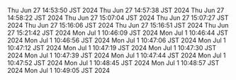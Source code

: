Thu Jun 27 14:53:50 JST 2024
Thu Jun 27 14:57:38 JST 2024
Thu Jun 27 14:58:22 JST 2024
Thu Jun 27 15:07:04 JST 2024
Thu Jun 27 15:07:27 JST 2024
Thu Jun 27 15:16:06 JST 2024
Thu Jun 27 15:16:51 JST 2024
Thu Jun 27 15:21:42 JST 2024
Mon Jul  1 10:46:09 JST 2024
Mon Jul  1 10:46:44 JST 2024
Mon Jul  1 10:46:56 JST 2024
Mon Jul  1 10:47:06 JST 2024
Mon Jul  1 10:47:12 JST 2024
Mon Jul  1 10:47:19 JST 2024
Mon Jul  1 10:47:30 JST 2024
Mon Jul  1 10:47:39 JST 2024
Mon Jul  1 10:47:44 JST 2024
Mon Jul  1 10:47:52 JST 2024
Mon Jul  1 10:48:45 JST 2024
Mon Jul  1 10:48:57 JST 2024
Mon Jul  1 10:49:05 JST 2024
